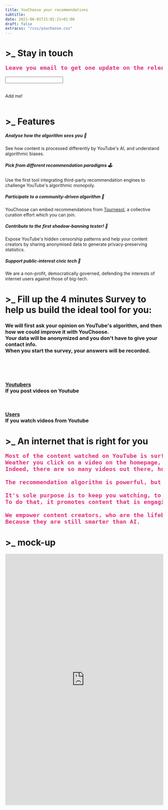 ```yaml
---
title: YouChoose your recommendations
subtitle: 
date: 2021-06-01T15:01:21+01:00
draft: false
extracss: "/css/youchoose.css"
---
```


<div><h1 class ="titlehp">>_ Stay in touch</h1></div>
<pre style="font-size:1.15rem; color:#e33180; font-weight:bold;">Leave you email to get one update on the release day</pre>
<div class="email-box">
<form action="/api/v1/registerEmail" method="POST">
  <input type="email" name="email" class="email-box__input" />
  <div type="submit" class="fba" style="padding-top:2rem;">
    <a class="fba"><span class="fba">Add me!</span></a>
  </div>
</form>
</div>

<!--<pre class="pink" style="font-size:1.15rem; font-weight:bold;"> email us: youchoose [at] tracking [dot] exposed </pre>-->

<div><h1 class ="titlehp" style ="padding-top:1rem;">>_ Features</h1></div>

<div class="card-deck">
<div class="card" style="border-color:blue; border-radius:13px; border-width:2.5px;">
  <div class="card-body">
    <h5 class="card-title">Analyse how the algorithm sees you 🧩️</h5>
    <p class="card-text">See how content is processed differently by YouTube's AI, and understand algorithmic biases.</p>
  </div>
</div>
<div class="card" style="border-color:#1fc11b; border-radius:13px; border-width:2.5px;">
  <div class="card-body">
    <h5 class="card-title">Pick from different recommendation paradigms 🕹</h5>
    <p class="card-text">Use the first tool integrating third-party recommendation engines to challenge YouTube's algorithmic monopoly.</p>
  </div>
</div>
<div class="card" style="border-color:#ffd913; border-radius:13px; border-width:2.5px">
  <div class="card-body">
    <h5 class="card-title">Participate to a community-driven algorithm 🌻️</h5>
    <p class="card-text">YouChoose can embed recommendations from <a href="https://tournesol.app" target=_blank>Tournesol</a>, a collective curation effort which you can join.</p>
  </div>
</div>
<div class="card" style="border-color:#ff9c55; border-radius:13px; border-width:2.5px;">
  <div class="card-body">
    <h5 class="card-title">Contribute to the first shadow-banning tester! 👻</h5>
    <p class="card-text">Expose YouTube's hidden censorship patterns and help your content creators by sharing anonymised data to generate privacy-preserving statistics.</p>
  </div>
</div>
<div class="card" style="border-color:#ff5555; border-radius:13px; border-width:2.5px;">
  <div class="card-body">
    <h5 class="card-title">Support public-interest civic tech 💚</h5>
    <p class="card-text">We are a non-profit, democratically governed, defending the interests of internet users against those of big-tech.</p>
  </div>
</div>
</div>

<div><h1 class ="titlehp">>_ Fill up the 4 minutes <b class="pink">Survey</b> to help us build the ideal tool for you:</h1></div>
<div>
 <h3>
 We will first ask your opinion on YouTube's algorithm, and then how we could improve it with YouChoose.
 <br>
 Your data will be anonymized and you don't have to give your contact info.
 <br>
 When you start the survey, your answers will be recorded.
 </h3>
</div>

<!--
<div>
 <h3 style="text-align:center;padding-top:1em;padding-bottom:1em;">
  <b> Click on the box below to start the survey:</b> 
 </h3> 
</div> 
-->
<br />

<div class="fba row">
 <div class="col-5">
  <h3>
    <div class="fba" style="padding-top:2rem;">
      <a class="fba" href="/survey_cc"><span class="fba">Youtubers</span></a>
    </div>
   If you <b>post videos</b> on Youtube <br>
  </h3>
</div>


 <div class="col-sm-2"></div>

 <div class="col-5">
   <h3>
    <div class="fba" style="padding-top:2rem;">
      <a class="fba" href="/survey_us"><span class="fba">Users</span></a>
    </div>
   If you <b>watch videos</b> from Youtube <br>
   </h3>
 </div>
</div>

<!--
<div class="fba" style="padding-top:2rem;">
  <a class="fba" href="/survey_start"><span class="fba">SURVEY!</span></a>
</div>
-->

<div><h1 class ="titlehp">>_ An internet that is right for you</h1></div>
<pre style="font-size:1.15rem; color:#e33180; font-weight:bold;">
Most of the content watched on YouTube is surfaced by an algorithm. 
Weather you click on a video on the homepage, on a search result, on the sidebar recommendation, or simply play the watch-next, there is an algorithm behind.
Indeed, there are so many videos out there, how are you going to find them otherwise?<br> 
The recommendation algorithm is powerful, but it's not really working for you best interest.<br> 
It's sole purpose is to keep you watching, to maximize ads revenue. 
To do that, it promotes content that is engaging, but it does not really care about its quality. <br> 
We empower content creators, who are the lifeblood of YouTube, to curate recommendations for you.
Because they are still smarter than AI.
</pre> 
<!--
<div class="row">
   <div class="col-lg-6"> 
       <pre style="font-size:1.15rem; color:#e33180; font-weight:bold;"> YouTube's recommendations is powerful.<br> But it is not always working for your best interest: it's only purpose is to keep you watching.<br> 
       But we think Humans are still smarter than AI so... why don't you let your favorite YouTubers recommend you what to watch next?<br>
       We empower internet users to control their recommendations because we trust YouTubers over YouTube and we want to take back control on reccomandations.<br> 
       Do u love your YouTubers? Put them in charge of recommendations of their own content!
        </pre> 
   </div>
   <div class="col-lg-4"> 
     <iframe width=100% height=500px align="right" src="https://www.youtube-nocookie.com/embed/SmYuYEhT81c" frameborder="0" allow="accelerometer; autoplay; encrypted-media; gyroscope; picture-in-picture" allowfullscreen></iframe >
   </div>
</div>-->

<!--

{{<colorblock text="YouChoose tool" color="primary" text-align="center" >}}
{{< youchoose-extension >}}

YouChoose is a citizen-tech, democratically run project, which aims to empower YouTube content creators to recommend meaningfull videos to their audience. -->
<div><h1 class ="titlehp">>_ mock-up</h1></div>

<iframe style="border: 1px solid rgba(0, 0, 0, 0.1);" width=100% height=800px src="https://www.figma.com/embed?embed_host=share&url=https%3A%2F%2Fwww.figma.com%2Fproto%2FxQGGh4oQVpXVHtBLgQCSZv%2FYouChoose_wireframes%3Fnode-id%3D1%253A3214%26scaling%3Dscale-down-to-fit" allowfullscreen></iframe>





